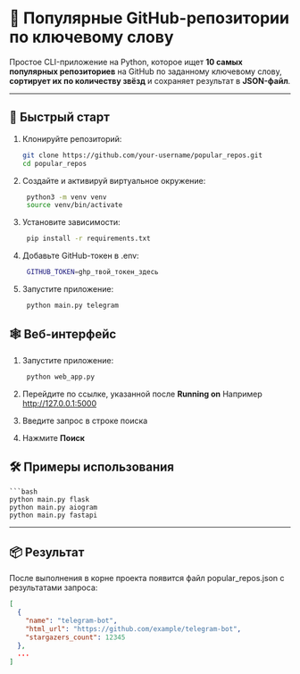 # 🔎 Популярные GitHub-репозитории по ключевому слову

Простое CLI-приложение на Python, которое ищет **10 самых популярных репозиториев** на GitHub по заданному ключевому слову, **сортирует их по количеству звёзд** и сохраняет результат в **JSON-файл**.

---

## 🚀 Быстрый старт

1. Клонируйте репозиторий:
   ```bash
   git clone https://github.com/your-username/popular_repos.git
   cd popular_repos

2. Создайте и активируй виртуальное окружение:
   ```bash
    python3 -m venv venv
    source venv/bin/activate

3. Установите зависимости:
   ```bash
    pip install -r requirements.txt

4. Добавьте GitHub-токен в .env:
   ```bash
    GITHUB_TOKEN=ghp_твой_токен_здесь

5. Запустите приложение:
   ```bash
    python main.py telegram

## 🕸️ Веб-интерфейс

1. Запустите приложение:
   ```bash
    python web_app.py

2. Перейдите по ссылке, указанной после **Running on**
    Например http://127.0.0.1:5000

3. Введите запрос в строке поиска

4. Нажмите **Поиск**

## 🛠 Примеры использования

    ```bash
    python main.py flask
    python main.py aiogram
    python main.py fastapi

---

## 📦 Результат
После выполнения в корне проекта появится файл popular_repos.json с результатами запроса:
```json
[
  {
    "name": "telegram-bot",
    "html_url": "https://github.com/example/telegram-bot",
    "stargazers_count": 12345
  },
  ...
]

